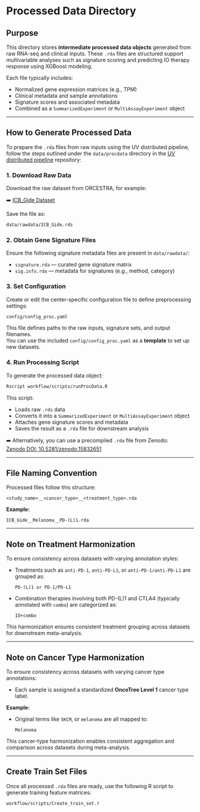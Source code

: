 # Processed Data Directory

## Purpose

This directory stores **intermediate processed data objects** generated from raw RNA-seq and clinical inputs. These `.rda` files are structured support multivariable analyses such as signature scoring and predicting IO therapy response using XGBoost modeling.

Each file typically includes:

- Normalized gene expression matrices (e.g., TPM)
- Clinical metadata and sample annotations
- Signature scores and associated metadata
- Combined as a `SummarizedExperiment` or `MultiAssayExperiment` object

---

## How to Generate Processed Data

To prepare the `.rda` files from raw inputs using the UV distributed pipeline, follow the steps outlined under the `data/procdata` directory in the [UV distributed pipeline](https://github.com/bhklab/PredictIO-UV-Dist) repository:

### 1. Download Raw Data

Download the raw dataset from ORCESTRA, for example:

➡️ [ICB_Gide Dataset](https://www.orcestra.ca/clinical_icb/62f29e85be1b2e72a9c177f4)

Save the file as:
```bash
data/rawdata/ICB_Gide.rds
```

### 2. Obtain Gene Signature Files

Ensure the following signature metadata files are present in `data/rawdata/`:

- `signature.rda` — curated gene signature matrix  
- `sig.info.rda` — metadata for signatures (e.g., method, category)

### 3. Set Configuration

Create or edit the center-specific configuration file to define preprocessing settings:

```bash
config/config_proc.yaml
```

This file defines paths to the raw inputs, signature sets, and output filenames.  
You can use the included `config/config_proc.yaml` as a **template** to set up new datasets.

### 4. Run Processing Script

To generate the processed data object:

```bash
Rscript workflow/scripts/runProcData.R
```

This script:

- Loads raw `.rds` data
- Converts it into a `SummarizedExperiment` or `MultiAssayExperiment` object
- Attaches gene signature scores and metadata
- Saves the result as a `.rda` file for downstream analysis

➡️ Alternatively, you can use a precompiled `.rda` file from Zenodo:  
[Zenodo DOI: 10.5281/zenodo.15832651](https://zenodo.org/records/15832652)

---

## File Naming Convention

Processed files follow this structure:

```
<study_name>__<cancer_type>__<treatment_type>.rda
```

**Example:**
```
ICB_Gide__Melanoma__PD-(L)1.rda
```

---

## Note on Treatment Harmonization

To ensure consistency across datasets with varying annotation styles:

- Treatments such as `anti-PD-1`, `anti-PD-L1`, or `anti-PD-1/anti-PD-L1` are grouped as:
  ```
  PD-(L)1 or PD-1/PD-L1
  ```

- Combination therapies involving both PD-(L)1 and CTLA4 (typically annotated with `combo`) are categorized as:
  ```
  IO+combo
  ```

This harmonization ensures consistent treatment grouping across datasets for downstream meta-analysis.

---

## Note on Cancer Type Harmonization

To ensure consistency across datasets with varying cancer type annotations:

- Each sample is assigned a standardized **OncoTree Level 1** cancer type label.

**Example:**

- Original terms like `SKCM`, or `melanoma` are all mapped to:
  ```
  Melanoma
  ```

This cancer-type harmonization enables consistent aggregation and comparison across datasets during meta-analysis.

---

## Create Train Set Files

Once all processed `.rda` files are ready, use the following R script to generate training feature matrices:

```bash
workflow/scripts/Create_train_set.r
```